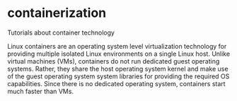 # containerization
Tutorials about container technology

Linux containers are an operating system level virtualization technology for providing multiple isolated Linux environments on a single Linux host. Unlike virtual machines (VMs), containers do not run dedicated guest operating systems. Rather, they share the host operating system kernel and make use of the guest operating system system libraries for providing the required OS capabilities. Since there is no dedicated operating system, containers start much faster than VMs.


